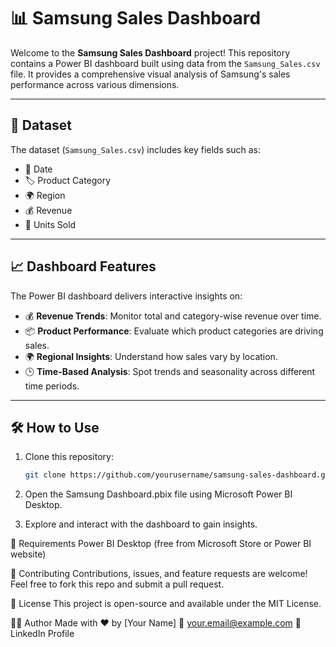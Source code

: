 # 📊 Samsung Sales Dashboard

Welcome to the **Samsung Sales Dashboard** project! This repository contains a Power BI dashboard built using data from the `Samsung_Sales.csv` file. It provides a comprehensive visual analysis of Samsung's sales performance across various dimensions.

---

## 📁 Dataset

The dataset (`Samsung_Sales.csv`) includes key fields such as:

- 📅 Date  
- 🏷️ Product Category  
- 🌍 Region  
- 💰 Revenue  
- 🔢 Units Sold  

---

## 📈 Dashboard Features

The Power BI dashboard delivers interactive insights on:

- 💰 **Revenue Trends**: Monitor total and category-wise revenue over time.  
- 📦 **Product Performance**: Evaluate which product categories are driving sales.  
- 🌍 **Regional Insights**: Understand how sales vary by location.  
- 🕒 **Time-Based Analysis**: Spot trends and seasonality across different time periods.  

---

## 🛠️ How to Use

1. Clone this repository:
   ```bash
   git clone https://github.com/yourusername/samsung-sales-dashboard.git
2. Open the Samsung Dashboard.pbix file using Microsoft Power BI Desktop.

3. Explore and interact with the dashboard to gain insights.

📌 Requirements
Power BI Desktop (free from Microsoft Store or Power BI website)

🤝 Contributing
Contributions, issues, and feature requests are welcome!
Feel free to fork this repo and submit a pull request.

📜 License
This project is open-source and available under the MIT License.

👨‍💻 Author
Made with ❤️ by [Your Name]
📧 your.email@example.com
🔗 LinkedIn Profile
